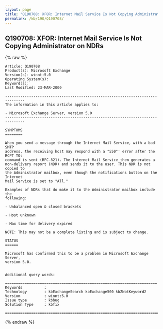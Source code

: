 ```yaml
---
layout: page
title: "Q190708: XFOR: Internet Mail Service Is Not Copying Administrator on NDRs"
permalink: /kb/190/Q190708/
---
```


## Q190708: XFOR: Internet Mail Service Is Not Copying Administrator on NDRs

{% raw %}

	Article: Q190708
	Product(s): Microsoft Exchange
	Version(s): winnt:5.0
	Operating System(s): 
	Keyword(s): 
	Last Modified: 23-MAR-2000
	
	-------------------------------------------------------------------------------
	The information in this article applies to:
	
	- Microsoft Exchange Server, version 5.0 
	-------------------------------------------------------------------------------
	
	SYMPTOMS
	========
	
	When you send a message through the Internet Mail Service, with a bad SMTP
	address, the receiving host may respond with a "550"' error after the RCPT TO:
	command is sent (RFC-821). The Internet Mail Service then generates a
	non-delivery report (NDR) and sends it to the user. This NDR is not copied to
	the Administrator mailbox, even though the notifications button on the Internet
	Mail Service is set to "All."
	
	Examples of NDRs that do make it to the Administrator mailbox include the
	following:
	
	- Unbalanced open & closed brackets
	
	- Host unknown
	
	- Max time for delivery expired
	
	NOTE: This may not be a complete listing and is subject to change.
	
	STATUS
	======
	
	Microsoft has confirmed this to be a problem in Microsoft Exchange Server,
	version 5.0.
	
	
	Additional query words:
	
	======================================================================
	Keywords          :  
	Technology        : kbExchangeSearch kbExchange500 kbZNotKeyword2
	Version           : winnt:5.0
	Issue type        : kbbug
	Solution Type     : kbfix
	
	=============================================================================
	

{% endraw %}
